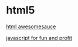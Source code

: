 html5
=====

[html awesomesauce](https://github.com/wallymathieu/html5/tree/master/reveal.js)

[javascript for fun and profit](javascript_for_fun_and_profit.md)
